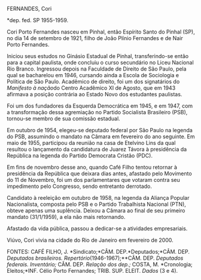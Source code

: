 FERNANDES, Cori

\*dep. fed. SP 1955-1959.

Cori Porto Fernandes nasceu em Pinhal, então Espírito Santo do Pinhal
(SP), no dia 14 de setembro de 1921, filho de João Plínio Fernandes e de
Nair Porto Fernandes.

Iniciou seus estudos no Ginásio Estadual de Pinhal, transferindo-se
então para a capital paulista, onde concluiu o curso secundário no Liceu
Nacional Rio Branco. Ingressou depois na Faculdade de Direito de São
Paulo, pela qual se bacharelou em 1946, cursando ainda a Escola de
Sociologia e Política de São Paulo. Acadêmico de direito, foi um dos
signatários do *Manifesto à nação*do Centro Acadêmico XI de Agosto, que
em 1943 afirmava a posição contrária ao Estado Novo dos estudantes
paulistas.

Foi um dos fundadores da Esquerda Democrática em 1945, e em 1947, com a
transformação dessa agremiação no Partido Socialista Brasileiro (PSB),
tornou-se membro de sua comissão estadual.

Em outubro de 1954, elegeu-se deputado federal por São Paulo na legenda
do PSB, assumindo o mandato na Câmara em fevereiro do ano seguinte. Em
maio de 1955, participou da reunião na casa de Etelvino Lins da qual
resultou o lançamento da candidatura de Juarez Távora à presidência da
República na legenda do Partido Democrata Cristão (PDC).

Em fins de novembro desse ano, quando Café Filho tentou retornar à
presidência da República que deixara dias antes, afastado pelo Movimento
do 11 de Novembro, foi um dos parlamentares que votaram contra seu
impedimento pelo Congresso, sendo entretanto derrotado.

Candidato à reeleição em outubro de 1958, na legenda da Aliança Popular
Nacionalista, composta pelo PSB e o Partido Trabalhista Nacional (PTN),
obteve apenas uma suplência. Deixou a Câmara ao final de seu primeiro
mandato (31/1/1959), a ela não mais retornando.

Afastado da vida pública, passou a dedicar-se a atividades empresariais.

Viúvo, Cori vivia na cidade do Rio de Janeiro em fevereiro de 2000.

FONTES: CAFÉ FILHO, J. *Sindicato;*CÂM. DEP.*Deputados;*CÂM. DEP.
*Deputados brasileiros. Repertório*(1946-1967);**CÂM. DEP. *Deputados
federais. Inventário;* CÂM. DEP. *Relação dos dep.;* COSTA, M.
*Cronologia; Eleitos;*INF. Célio Porto Fernandes; TRIB. SUP. ELEIT.
*Dados* (3 e 4).

 
